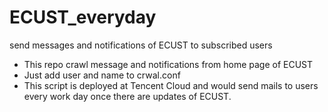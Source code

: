 # ECUST_everyday
send messages and notifications of ECUST to subscribed users

- This repo crawl message and notifications from home page of ECUST
- Just add user and name to crwal.conf
- This script is deployed at Tencent Cloud and would send mails to users every work day once there are updates of ECUST.

